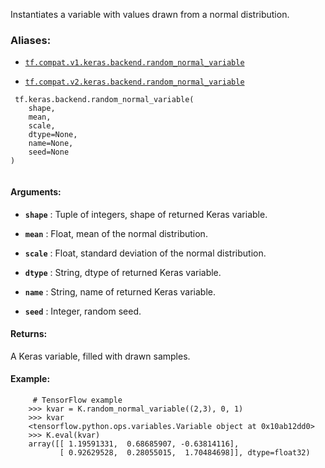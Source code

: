 Instantiates a variable with values drawn from a normal distribution.



### Aliases:

- [ `tf.compat.v1.keras.backend.random_normal_variable` ](/api_docs/python/tf/keras/backend/random_normal_variable)

- [ `tf.compat.v2.keras.backend.random_normal_variable` ](/api_docs/python/tf/keras/backend/random_normal_variable)



```
 tf.keras.backend.random_normal_variable(
    shape,
    mean,
    scale,
    dtype=None,
    name=None,
    seed=None
)
 
```



#### Arguments:

- **`shape`** : Tuple of integers, shape of returned Keras variable.

- **`mean`** : Float, mean of the normal distribution.

- **`scale`** : Float, standard deviation of the normal distribution.

- **`dtype`** : String, dtype of returned Keras variable.

- **`name`** : String, name of returned Keras variable.

- **`seed`** : Integer, random seed.



#### Returns:
A Keras variable, filled with drawn samples.



#### Example:


```
     # TensorFlow example
    >>> kvar = K.random_normal_variable((2,3), 0, 1)
    >>> kvar
    <tensorflow.python.ops.variables.Variable object at 0x10ab12dd0>
    >>> K.eval(kvar)
    array([[ 1.19591331,  0.68685907, -0.63814116],
           [ 0.92629528,  0.28055015,  1.70484698]], dtype=float32)
 
```

